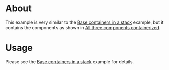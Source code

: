 # About

This example is very similar to the
[Base containers in a stack](../4_base_containers_stack) example, but it
contains the components as shown in
[All three components containerized](../5_all_containers).

# Usage

Please see the [Base containers in a stack](../4_base_containers_stack) example
for details.
